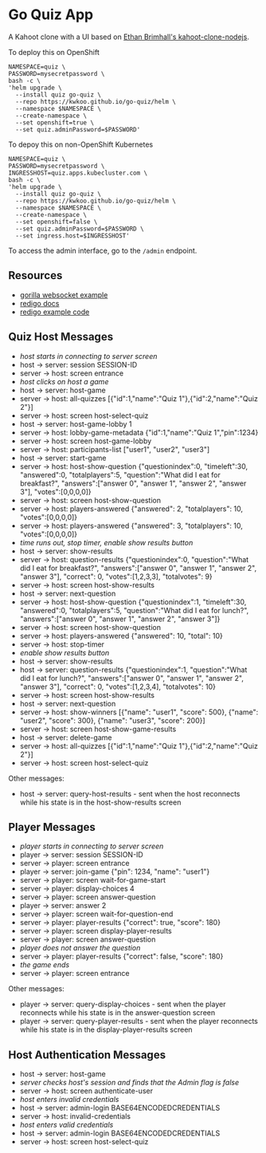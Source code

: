 # Go Quiz App

A Kahoot clone with a UI based on [Ethan Brimhall's kahoot-clone-nodejs](https://github.com/ethanbrimhall/kahoot-clone-nodejs).

To deploy this on OpenShift

	NAMESPACE=quiz \
	PASSWORD=mysecretpassword \
	bash -c \
	'helm upgrade \
	  --install quiz go-quiz \
	  --repo https://kwkoo.github.io/go-quiz/helm \
	  --namespace $NAMESPACE \
	  --create-namespace \
	  --set openshift=true \
	  --set quiz.adminPassword=$PASSWORD'

To depoy this on non-OpenShift Kubernetes

	NAMESPACE=quiz \
	PASSWORD=mysecretpassword \
	INGRESSHOST=quiz.apps.kubecluster.com \
	bash -c \
	'helm upgrade \
	  --install quiz go-quiz \
	  --repo https://kwkoo.github.io/go-quiz/helm \
	  --namespace $NAMESPACE \
	  --create-namespace \
	  --set openshift=false \
	  --set quiz.adminPassword=$PASSWORD \
	  --set ingress.host=$INGRESSHOST'

To access the admin interface, go to the `/admin` endpoint.


## Resources

* [gorilla websocket example](https://github.com/gorilla/websocket/tree/master/examples/chat)
* [redigo docs](https://pkg.go.dev/github.com/gomodule/redigo/redis)
* [redigo example code](https://github.com/pete911/examples-redigo)


## Quiz Host Messages

* *host starts in connecting to server screen*
* host → server: session SESSION-ID
* server → host: screen entrance
* *host clicks on host a game*
* host → server: host-game
* server → host: all-quizzes [{"id":1,"name":"Quiz 1"},{"id":2,"name":"Quiz 2"}]
* server → host: screen host-select-quiz
* host → server: host-game-lobby 1
* server → host: lobby-game-metadata {"id":1,"name":"Quiz 1","pin":1234}
* server → host: screen host-game-lobby
* server → host: participants-list ["user1", "user2", "user3"]
* host → server: start-game
* server → host: host-show-question {"questionindex":0, "timeleft":30, "answered":0, "totalplayers":5, "question":"What did I eat for breakfast?", "answers":["answer 0", "answer 1", "answer 2", "answer 3"], "votes":[0,0,0,0]}
* server → host: screen host-show-question
* server → host: players-answered {"answered": 2, "totalplayers": 10, "votes":[0,0,0,0]}
* server → host: players-answered {"answered": 3, "totalplayers": 10, "votes":[0,0,0,0]}
* *time runs out, stop timer, enable show results button*
* host → server: show-results
* server → host: question-results {"questionindex":0, "question":"What did I eat for breakfast?", "answers":["answer 0", "answer 1", "answer 2", "answer 3"], "correct": 0, "votes":[1,2,3,3], "totalvotes": 9}
* server → host: screen host-show-results
* host → server: next-question
* server → host: host-show-question {"questionindex":1, "timeleft":30, "answered":0, "totalplayers":5, "question":"What did I eat for lunch?", "answers":["answer 0", "answer 1", "answer 2", "answer 3"]}
* server → host: screen host-show-question
* server → host: players-answered {"answered": 10, "total": 10}
* server → host: stop-timer
* *enable show results button*
* host → server: show-results
* host → server: question-results {"questionindex":1, "question":"What did I eat for lunch?", "answers":["answer 0", "answer 1", "answer 2", "answer 3"], "correct": 0, "votes":[1,2,3,4], "totalvotes": 10}
* server → host: screen host-show-results
* host → server: next-question
* server → host: show-winners [{"name": "user1", "score": 500}, {"name": "user2", "score": 300}, {"name": "user3", "score": 200}]
* server → host: screen host-show-game-results
* host → server: delete-game
* server → host: all-quizzes [{"id":1,"name":"Quiz 1"},{"id":2,"name":"Quiz 2"}]
* server → host: screen host-select-quiz

Other messages:

* host → server: query-host-results - sent when the host reconnects while his state is in the host-show-results screen


## Player Messages

* *player starts in connecting to server screen*
* player → server: session SESSION-ID
* server → player: screen entrance
* player → server: join-game {"pin": 1234, "name": "user1"}
* server → player: screen wait-for-game-start
* server → player: display-choices 4
* server → player: screen answer-question
* player → server: answer 2
* server → player: screen wait-for-question-end
* server → player: player-results {"correct": true, "score": 180}
* server → player: screen display-player-results
* server → player: screen answer-question
* *player does not answer the question*
* server → player: player-results {"correct": false, "score": 180}
* *the game ends*
* server → player: screen entrance

Other messages:

* player → server: query-display-choices - sent when the player reconnects while his state is in the answer-question screen
* player → server: query-player-results - sent when the player reconnects while his state is in the display-player-results screen


## Host Authentication Messages

* host → server: host-game
* *server checks host's session and finds that the Admin flag is false*
* server → host: screen authenticate-user
* *host enters invalid credentials*
* host → server: admin-login BASE64ENCODEDCREDENTIALS
* server → host: invalid-credentials
* *host enters valid credentials*
* host → server: admin-login BASE64ENCODEDCREDENTIALS
* server → host: screen host-select-quiz
